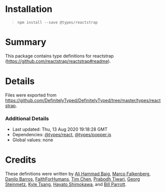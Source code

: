 # Installation
> `npm install --save @types/reactstrap`

# Summary
This package contains type definitions for reactstrap (https://github.com/reactstrap/reactstrap#readme).

# Details
Files were exported from https://github.com/DefinitelyTyped/DefinitelyTyped/tree/master/types/reactstrap.

### Additional Details
 * Last updated: Thu, 13 Aug 2020 19:18:28 GMT
 * Dependencies: [@types/react](https://npmjs.com/package/@types/react), [@types/popper.js](https://npmjs.com/package/@types/popper.js)
 * Global values: none

# Credits
These definitions were written by [Ali Hammad Baig](https://github.com/alihammad), [Marco Falkenberg](https://github.com/mfal), [Danilo Barros](https://github.com/danilobjr), [FaithForHumans](https://github.com/FaithForHumans), [Tim Chen](https://github.com/timc13), [Prabodh Tiwari](https://github.com/prabodht), [Georg Steinmetz](https://github.com/georg94), [Kyle Tsang](https://github.com/kyletsang), [Hayato Shimokawa](https://github.com/ichiwa), and [Bill Parrott](https://github.com/chimericdream).
